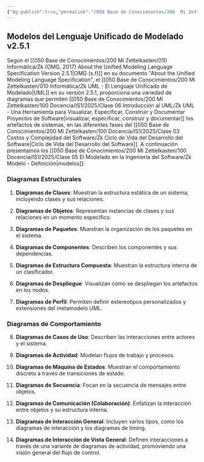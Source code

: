 ```yaml
---
{"dg-publish":true,"permalink":"/050 Base de Conocimientos/200  Mi Zettelkasten/100 Docencia/IS1/2025/Clase 06 Introducción al UML/Zk Zk Modelos del Lenguaje Unificado de Modelado (UML) v2.5.1/","tags":["digitalGarden"]}
---
```


## Modelos del Lenguaje Unificado de Modelado v2.5.1

Según el [[050 Base de Conocimientos/200  Mi Zettelkasten/010 Informática/Zk (OMG, 2017) About the Unified Modeling Language Specification Version 2.5.1\|OMG (s.f)]]  en su documento "About the Unified Modeling Language Specification", el [[050 Base de Conocimientos/200  Mi Zettelkasten/010 Informática/Zk UML - El Lenguaje Unificado de Modelado\|UML]] en su versión 2.5.1, proporciona una variedad de diagramas que permiten [[050 Base de Conocimientos/200  Mi Zettelkasten/100 Docencia/IS1/2025/Clase 06 Introducción al UML/Zk UML - Una Herramienta para Visualizar, Especificar, Construir y Documentar Proyectos de Software\|visualizar, especificar, construir y documentar]] los artefactos de sistemas, en las diferentes fases del [[050 Base de Conocimientos/200  Mi Zettelkasten/100 Docencia/IS1/2025/Clase 03 Costos y Complejidad del Software/Zk Ciclo de Vida del Desarrollo del Software\|Ciclo de Vida del Desarrollo del Software]]. A continuación presentamos los [[050 Base de Conocimientos/200  Mi Zettelkasten/100 Docencia/IS1/2025/Clase 05 El Modelado en la Ingeniería del Software/Zk Modelo - Definición\|modelos]]:

### Diagramas Estructurales

1. **Diagramas de Clases**: Muestran la estructura estática de un sistema, incluyendo clases y sus relaciones.

2. **Diagramas de Objetos**: Representan instancias de clases y sus relaciones en un momento específico.

3. **Diagramas de Paquetes**: Muestran la organización de los paquetes en el sistema.

4. **Diagramas de Componentes**: Describen los componentes y sus dependencias.

5. **Diagramas de Estructura Compuesta**: Muestran la estructura interna de un clasificador.

6. **Diagramas de Despliegue**: Visualizan cómo se despliegan los artefactos en los nodos.

7. **Diagramas de Perfil**: Permiten definir estereotipos personalizados y extensiones del metamodelo UML.

### Diagramas de Comportamiento

8. **Diagramas de Casos de Uso**: Describen las interacciones entre actores y el sistema.

9. **Diagramas de Actividad**: Modelan flujos de trabajo y procesos.

10. **Diagramas de Máquina de Estados**: Muestran el comportamiento discreto a través de transiciones de estado.

11. **Diagramas de Secuencia**: Focan en la secuencia de mensajes entre objetos.

12. **Diagramas de Comunicación (Colaboración)**: Enfatizan la interacción entre objetos y su estructura interna.

13. **Diagramas de Interacción General**: Incluyen varios tipos, como los diagramas de interacción y los diagramas de timing.

14. **Diagramas de Interacción de Vista General**: Definen interacciones a través de una variante de diagramas de actividad, promoviendo una visión general del flujo de control.
    